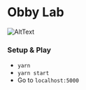 # Obby Lab

![AltText](https://media.giphy.com/media/5tXQajadUxLLa/giphy.gif)

### Setup & Play

* `yarn`
* `yarn start`
* Go to `localhost:5000`
